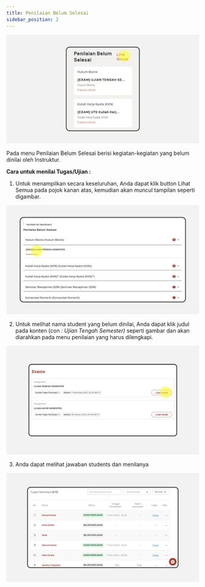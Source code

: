 ```yaml
---
title: Penilaian Belum Selesai
sidebar_position: 2
---
```

![](/img/ug-1.jpg)

Pada menu Penilaian Belum Selesai berisi kegiatan-kegiatan yang belum dinilai
oleh Instruktur.

**Cara untuk menilai Tugas/Ujian :**

1. Untuk menampilkan secara keseluruhan, Anda dapat klik button Lihat Semua pada pojok kanan atas, kemudian akan muncul tampilan seperti digambar.

![](/img/ug-2.jpg)

2. Untuk melihat nama student yang belum dinilai, Anda dapat klik judul pada konten (con *: Ujian Tengah Semester)* seperti gambar dan akan diarahkan pada menu penilaian yang harus dilengkapi.

![](/img/ug-3.jpg)

3. Anda dapat melihat jawaban students dan menilanya

![](/img/degree-lecture-penilaian-belum-selesai-6.jpg)
